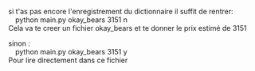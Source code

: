 si t'as pas encore l'enregistrement du dictionnaire il suffit de rentrer:  
&emsp;python main.py okay_bears 3151 n  
Cela va te creer un fichier okay_bears et te donner le prix estimé de 3151


sinon :  
&emsp;python main.py okay_bears 3151 y  
Pour lire directement dans ce fichier   
